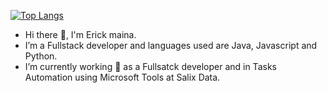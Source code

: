 [![Top Langs](https://github-readme-stats.vercel.app/api/top-langs/?username=mainaerick&layout=compact&theme=tokyonight)](https://github.com/anuraghazra/github-readme-stats)

- Hi there 👋, I'm Erick maina.
- I’m a Fullstack developer and languages used are Java, Javascript and Python.
- I’m currently working 🔭 as a Fullsatck developer and in Tasks Automation using Microsoft Tools at Salix Data.
